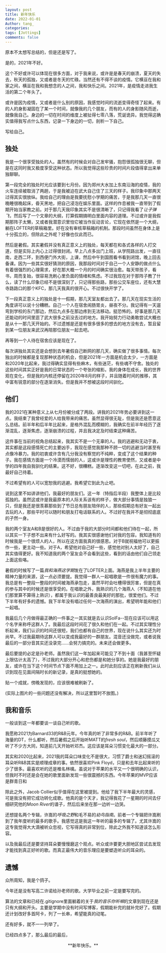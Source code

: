 ```yaml
---
layout: post
title: 新年快乐
date: 2022-01-01
Author: tang_
categories:
tags: [Jottings]
comments: false
---
```


原本不太想写总结的，但是还是写了。

是的，2021年不好。

这个不好或许可以体现在很多方面，对于我来说，或许是是春天的崩溃，夏天的失去，秋天的孤独，又或者是冬天的忙碌。当然还有不得不谈的疫情。它横亘在我和家之间，横亘在我和我想念的人之间，我和快乐之间。2021年，是疫情走进我生活的第二个年头了。

或许是因为疫情，又或者是什么别的原因，我感觉时间的流逝变得奇怪了起来。有的人的身影凝固在了某一个时间，就像我的几个朋友，而有的人的身影随风而逝，就像我自己。身边的一切在时间的维度上被扯得七零八落，荒诞诡异。我觉得这确实值得我写点什么东西，记录一下身边的一切，剖析一下自己。

写给自己。

## 独处

我是一个很享受独处的人。虽然有的时候会对自己发牢骚，抱怨很孤独很无聊，但是在这同时我又极度享受这种状态。所以我觉得这些珍贵的时间片段值得拿出来单独聊聊。

第一段完全的独处时光应该要到七月份。因为郑州大水加上东南沿海的疫情，我的火车连续被取消了两趟，于是我被迫在武大自己住了三天的样子。我印象中那两天过得其实很放纵。我给自己的理由是我要抚慰小学期的痛苦，于是我那几天一直很晚睡很晚起床，昏天黑地，把自己浸泡在娱乐里面。这样的作息被我一直带到了假期开始当家教之前。对于那几天我印象其实不是很清晰了，只记得我看了*让子弹飞*，然后写了一个文章的大纲，打算假期搞明白里面内容的道理。不过或许是我假期那阵子太懒，又或者我潜意识里怕它被当作反动言论，它现在依然是一个大纲，躺在LOFTER的草稿箱里。好在没有审核草稿箱的机制。那段时间虽然在身体上是十分孤立的，但除此之外呢？好像也仅此而已。

然后是暑假。其实暑假并没有真正意义上的独处，每天都在和各式各样的人打交道，但是实际上内心上过得很封闭。早上八点多出门上班，从学院路出发，一直往南，走西二环，到西便门外大街，上课，然后中午到国图看书看到闭馆，晚上回去备课。因为一些其实很好猜测的原因，我那段时间对于自己一个人安静的做点什么有着很强烈的心理需求，好在那大概一个月的时间确实很治愈。每天带孩子，看书，周而复始，很容易洗刷心里负面的情绪和焦虑。不过我现在对于那阵子教了什么，读了什么印象已经不是很深刻了，只记得那些路，那些公交车座位，还有大慧寺路路口的那个KFC，那几天我真的很开心。不过很快开学了。

下一段真正意义上的独处是十一假期，那几天室友都出去了。那几天在现实生活的角度讲可以说十分糟糕。自己一个人在宿舍闹肠胃炎，昼夜不分。我记得有一天遛弯到学校的东门那边，然后九点多在那边疼到无法移动。挺恐怖的。好事是那几天还能动的时间里逛了武大很多之前没去过的地方。我开始努力行动勇敢尝试大概也是从十一那几天开始的。不过遗憾是还是有很多很多的想去的地方没有去，暂且留到某一位朋友来武汉再陪那位朋友一起去吧。

再等到一个人待在宿舍应该是现在了。

每次讲独处其实还是会想到去年暑假自己断网的那几天，确实做了很多事情。每次独出的时候都是复现那种状态的机会，但是2021年一方面是机会太少，一方面是和2020年比起来，我过得确实显得有些麻木，有些迷茫，有些魂不守舍。独处的这些时间其实正好是我的日常状态的一个夸张的缩影。我的身体在成长，我的世界观在变化，但是我的内核还停留在2020年8月的样子，并且随着时间的推移，其中富有锐意的部分在逐渐消失。但是我并不想被这段时间驯化。

## 他们

我的2021在某种意义上从七月份被分成了两段。讲我的2021年势必要讲到这一点。我结束了我曾经爱的人给我带来的痛苦。虽然显得很无耻，但是我还是愿意这么总结。前半年和后半年比起来，是格外混乱而模糊的，我确实在前半年经历了逐渐混乱，逐渐焦虑，逐渐崩溃的过程，并且我决定及时结束这种痛苦。

这件事在当前的视角总结起来，我其实不是一个无辜的人。我的逃避和无动于衷，其实都是这段感情死亡的主要凶手，我现在感觉我那种不顾一切的逃避当时甚至有点像冷暴力。我的初衷或许含有几分我没有察觉的不纯粹，变成了这个结果的种子。我在感情方面是一个冷漠而懦弱的人，这或许是理性的教育使然，又或者是中学的四年我自我驯化的结果。这不好，很糟糕。逐渐改变这一切吧，在此之前，我最好自己待着。

不过希望有的人可以宽恕我的逃避。我希望它到此为止吧。

说到这里不如讲讲他们，我最好的朋友们。这一年（特指后半段）我整体上是比较孤独的。虽然这或许是我最原本的人际关系该有的样子，做大部分事情是独狼一只，但是我还是很羡慕那些到了节日总有朋友陪伴的人，那些假期总有好友一起出去玩的人，那些平时可以随时和朋友打电话联系的人。不过好在我并不是彻彻底底的孑然一身。

我的两个室友A和B是很好的人。不过由于我的大部分时间都和他们待在一起，所以其实一下子想不出来有什么好写的。我其实很感谢他们对我的包容。我知道有的时候我是一个很烦人的人，所以在这方面我真的很感恩。对于B就祝福他可以更振作一些，更主动一些。对于A，希望他对自己好一些，感觉他对别人太好了，自己其实值得更好。我不知道我的两个室友会不会看到这些，看到的话由他们自己领走上面这些咯。

暑假的时候写了一篇*我和海燕这学期*发在了LOFTER上面。海燕是我上半年主要的精神力量的来源，这一点必须要提。我觉得一群人一起唱歌是一件很有魔力的事。我总是有一整段一整段的时间被海燕承包走，虽然平时会吐槽得很厉害，但是在真的参与其中的时候还是很享受的。在唱歌之外，我熟识的几个海燕人（不知道在他们那里算不算得上熟识），都属于我认识的最善良最美好的那批，很爱他们。不过下半年有好多的遗憾。我下半年没有唱过任何一次海燕的演出，希望明年能和他们一起唱。

我最后几个月做得最正确的一件事之一其实就是去认识SolFa--现在应该可以用这个名字来称呼这群人了。我最后这段时间花了很久和他们在一起。不过其实理性分析起来，我们认识的时间还很短，我们也都有自己的世界，现在说什么其实还为时尚早。不过我最期待这群人可以变成我最好的一群朋友。混音还没做完，或者说我最后的一部分音其实还没录完......会努力搞完的。未来还会做更多。

最后要提的必定是孙老师。虽然我们这一年加起来可能见了不到十面（我甚至怀疑上限估计太高了），不过我的大部分开心和悲伤都是和她分享的。她是我最好的朋友，或许在当下这个时间节点下面不用加上之一。此时此刻应该正在刷新我们从认识到现在见面间隔时长的新记录，是真的挺想她的。

贴一个成就，傍晚发现的，应该很难被刷新了。

(实际上图片的一些问题还没有解决，所以这里暂时不放图。)


## 我和音乐

一般谈到这一年都要谈一谈自己听的歌。

我愿称2021为Barnard33的R&B元年。今年真的听了非常多的R&B。前半年听了海量的DT，什么都听，然后暑假之后开始听MATT的*fresh soul*，然后顺藤摸瓜又听了不少方大同，知道前几天开始听邓杰。这应该是耳朵习惯变化最大的一部分。

其实和2020比起来，2021我的耳朵口味变化不是很大，习惯了爵士和迷幻摇滚的耳朵听R&B其实是顺理成章的事。依然很喜欢Pink Floyd，只是和去年比起来听的少了很多。最喜欢听的还是椎名林檎。虽说对于苹果的水平又一个很明确的认识，但我时不时还是会在她的歌里面新发现一些很震撼的东西。今年苹果的MVP应该是群青日和

除此之外，Jacob Collier似乎值得在这里被提到。他给了我下半年最大的灵感，可是我没有把它成功转化成歌。他真的是个天才，我记得我花了一星期的时间去仔细研究他的*Moon River*的谱子，然后后来坐在那一边听一边哭。

还想提名两个专辑，许嵩的*呼吸之野*和毛不易的*幼鸟指南*。前者一个专辑把许嵩刷到了我年度听的最多的歌手。我感觉这是我这一年听的最多的专辑了。尤其许嵩的这专我觉得大大滴被听众忽视，它写得真的非常到位，除此之外我不知道该怎么形容。

以及我最后还是要坚持耳朵要慢慢磨这个观点。听众或许要更大胆地区尝试去发现才能找到真正好听的歌。而真正最伟大的音乐理应是要塑造听众的耳朵的。

## 遗憾

众所周知，我是个鸽子。

今年还是没有写高二许诺给孙老师的歌。大学毕业之前一定是要写完的。

算法的文章和已经在.gitignore里面躺着的关于*我的音乐你听嘛*的文章到现在还是只有大纲和开头。主要是学期中没有时间写博客，假期能补完的就补完好了。假期还计划改好多首阿卡，列了一长串，希望能真的动笔。

还有好多，就不一一列举了。


已经四点多了，那么最后的最后，

<div align=center> **新年快乐。**
